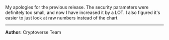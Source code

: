 My apologies for the previous release. The security parameters were definitely too small, and now I have increased it by a LOT. I also figured it's easier to just look at raw numbers instead of the chart.

---
**Author:** Cryptoverse Team